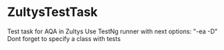 # ZultysTestTask
Test task for AQA in Zultys
Use TestNg runner with next options: "-ea -D"
Dont forget to specify a class with tests
